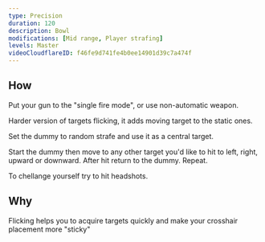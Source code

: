 ```yaml
---
type: Precision
duration: 120
description: Bowl
modifications: [Mid range, Player strafing]
levels: Master
videoCloudflareID: f46fe9d741fe4b0ee14901d39c7a474f
---
```


## How

Put your gun to the "single fire mode", or use non-automatic weapon.

Harder version of targets flicking, it adds moving target to the static ones.

Set the dummy to random strafe and use it as a central target.

Start the dummy then move to any other target you'd like to hit to left, right, upward or downward. After hit return to the dummy. Repeat.

To chellange yourself try to hit headshots.

## Why

Flicking helps you to acquire targets quickly and make your crosshair placement more "sticky"
